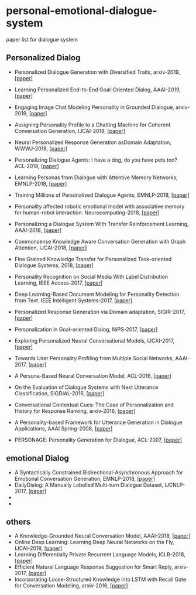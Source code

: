 # personal-emotional-dialogue-system

paper list for dialogue system

## Personalized Dialog
- Personalized Dialogue Generation with Diversified Traits, arxiv-2019, [[paper]](https://arxiv.org/pdf/1901.09672.pdf)
- Learning Personalized End-to-End Goal-Oriented Dialog, AAAI-2019, [[paper]](https://arxiv.org/pdf/1811.04604.pdf)
- Engaging Image Chat Modeling Personality in Grounded Dialogue, arxiv-2019, [[paper]](https://arxiv.org/pdf/1811.00945.pdf)
- Assigning Personality Profile to a Chatting Machine for Coherent Conversation Generation, IJCAI-2018, [[paper]](https://www.ijcai.org/proceedings/2018/0595.pdf)
- Neural Personalized Response Generation asDomain Adaptation, WWWJ-2018, [[paper]](https://arxiv.org/pdf/1701.02073.pdf)
- Personalizing Dialogue Agents: I have a dog, do you have pets too? ACL-2018, [[paper]](https://www.aclweb.org/anthology/P18-1205)
- Learning Personas from Dialogue with Attentive Memory Networks, EMNLP-2018, [[paper]](https://www.aclweb.org/anthology/D18-1284)
- Training Millions of Personalized Dialogue Agents, EMNLP-2018, [[paper]](https://www.aclweb.org/anthology/D18-1298)
- Personality affected robotic emotional model with associative memory for human-robot interaction. Neurocomputing-2018, [[paper]](https://pdf.sciencedirectassets.com/271597/1-s2.0-S0925231217X00453/1-s2.0-S0925231217311979/main.pdf?x-amz-security-token=AgoJb3JpZ2luX2VjEEgaCXVzLWVhc3QtMSJHMEUCIQD%2Fwwd2qm%2FasZ3sM%2BmS7qXgKwt6pLcpqcstQ%2Fi30CSV8wIgQA6Z8iuf8xAD4oyNPHEs1UmTnEgEWH%2BEMvm73%2BB4RDAq2gMIERACGgwwNTkwMDM1NDY4NjUiDASTVsDk4Zm9am0r3Cq3A0Xgf42FmpH%2BDdEMZd%2Bcua08vV2jnwDjYPAGT4NE9ugFO0G4Kb8ye%2BvL8iip3nfuE4yD818tvkpbPX2oIDaw7zb%2BdFccRL6YjQcHk9VhbItzAsH3p4EkDuxVUqgNKNlXfQPqEF4wgvwWvsy6UfALO9KyZgOaXKyBDIyuyX0NteXS%2B38rkMPQ8UQIosqDWOWLR5vXONLGwvvPuVsATEDKWTfkiTKK%2BJTeUXcGF1QcHdsQDUcYi3BsSDmlSq1wrC38PdCP%2F08T66FyCN90if%2BF23%2BDgYU2yztsn85%2BK4Bmjx4hMRgfc5MFjD1LJlCtK8bnUdmle4%2BGJuytKAvHJYgHc%2BDQ0c3YNRJ5KvkEepvK6jnQsIDGvtSoe%2FGeSZ1pMomJvLDki3C85X3L2w9X7YS7rbogZ3eOU5Cv0Pfu7kQU2PpASKp1EMRbc2uDlLMSdFa6TsMSBePfT2DfpKnEUxm2xhbuX4ZUXKsmcRKOA%2B7EjItVI9ioe7G94dOA%2Bmalai%2FitKnv715qySq52oLZFKr11OUcT4E2hc3B5Y5uaCY3nUJm9jFIMFAC9NAHS0xHT%2BApPlkPCnA6%2F%2F8wmqmh5QU6tAGJL2tCtc4WmXHVZ967VmrRjTu6FpgyX%2FZPGz9%2FugnzeDBPB%2B5MMOqB1EYoozSnuDlGj1YMb4sQbbzILcsQQXP%2F9dUAh2cxKcqBOs5vdmVHlr5%2B1ruCPN7xswsAO13QIRoezPM1dgrAtGsW0vF8J671w%2FUk%2FJeMzoHYastrsqdLArrmf6nyrf0otaVqGCXFS%2FmlFDnuhkcgB9rTf23fBlnG9IhI%2FnDP80WQgJZI34q7JJfHuZc%3D&AWSAccessKeyId=ASIAQ3PHCVTY77YH4FGU&Expires=1554537402&Signature=wYyFkG9%2BIho9PGU%2Bpwf%2FDuy85f4%3D&hash=74b2c00d9777b5b0a55d95834533fc14861ee4cde027b9288f41e8c8b024ca5c&host=68042c943591013ac2b2430a89b270f6af2c76d8dfd086a07176afe7c76c2c61&pii=S0925231217311979&tid=spdf-d8b4d08a-efa5-45f5-8569-eda1aa81d2e6&sid=2bb2a36c3273f848782a4701f8cbfcaccc2egxrqa&type=client)
- Personalizing a Dialogue System With Transfer Reinforcement Learning, AAAI-2018, [[paper]](https://www.aaai.org/ocs/index.php/AAAI/AAAI18/paper/view/16104/16083)
- Commonsense Knowledge Aware Conversation Generation with Graph Attention, IJCAI-2018, [[paper]](https://www.ijcai.org/proceedings/2018/0643.pdf)
- Fine Grained Knowledge Transfer for Personalized Task-oriented Dialogue Systems, 2018, [[paper]](https://arxiv.org/pdf/1711.04079.pdf)
- Personality Recognition on Social Media With Label Distribution Learning, IEEE Access-2017, [[paper]](https://ieeexplore.ieee.org/stamp/stamp.jsp?tp=&arnumber=7956172)
- Deep Learning-Based Document Modeling for Personality Detection from Text. IEEE Intelligent Systems-2017, [[paper]](https://ieeexplore.ieee.org/stamp/stamp.jsp?tp=&arnumber=7887639)
- Personalized Response Generation via Domain adaptation, SIGIR-2017, [[paper]](https://doi.org/10.1145/3077136.3080706)
- Personalization in Goal-oriented Dialog, NIPS-2017, [[paper]](https://arxiv.org/pdf/1706.07503.pdf)
- Exploring Personalized Neural Conversational Models, IJCAI-2017, [[paper]](https://www.ijcai.org/proceedings/2017/0521.pdf)
- Towards User Personality Profiling from Multiple Social Networks, AAAI-2017, [[paper]](https://aaai.org/ocs/index.php/AAAI/AAAI17/paper/view/14731/14149)

- A Persona-Based Neural Conversation Model, ACL-2016, [[paper]](https://www.aclweb.org/anthology/P16-1094)
- On the Evaluation of Dialogue Systems with Next Utterance Classification, SIGDIAL-2016, [[paper]](https://www.aclweb.org/anthology/W16-3634)
- Conversational Contextual Cues: The Case of Personalization and History for Response Ranking, arxiv-2016, [[paper]](https://arxiv.org/pdf/1606.00372.pdf)
- A Personality-based Framework for Utterance Generation in Dialogue Applications, AAAI Spring-2008, [[paper]](http://www.aaai.org/Papers/Symposia/Spring/2008/SS-08-04/SS08-04-014.pdf)
- PERSONAGE: Personality Generation for Dialogue, ACL-2007, [[paper]](https://aclweb.org/anthology/P07-1063)




## emotional Dialog
- A Syntactically Constrained Bidirectional-Asynchronous Approach for Emotional Conversation Generation, EMNLP-2018, [[paper]](https://www.aclweb.org/anthology/D18-1071)
- DailyDialog: A Manually Labelled Multi-turn Dialogue Dataset, IJCNLP-2017, [[paper]](https://www.aclweb.org/anthology/I17-1099)
-
-

## others
- A Knowledge-Grounded Neural Conversation Model, AAAI-2018, [[paper]](https://www.aaai.org/ocs/index.php/AAAI/AAAI18/paper/view/16710/16057)
- Online Deep Learning: Learning Deep Neural Networks on the Fly, IJCAI-2018, [[paper]](https://www.ijcai.org/proceedings/2018/0369.pdf)
- Learning Differentially Private Recurrent Language Models, ICLR-2018, [[paper]](https://openreview.net/pdf?id=BJ0hF1Z0b)
- Efficient Natural Language Response Suggestion for Smart Reply, arxiv-2017, [[paper]](https://arxiv.org/pdf/1705.00652.pdf)
- Incorporating Loose-Structured Knowledge into LSTM with Recall Gate for Conversation Modeling, arxiv-2016, [[paper]](https://arxiv.org/pdf/1605.05110.pdf)
